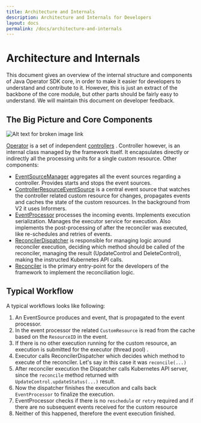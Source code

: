 ```yaml
---
title: Architecture and Internals
description: Architecture and Internals for Developers
layout: docs
permalink: /docs/architecture-and-internals
---
```


# Architecture and Internals

This document gives an overview of the internal structure and components of Java Operator SDK core, in order to make it
easier for developers to understand and contribute to it. However, this is just an extract of the backbone of the core
module, but other parts should be fairly easy to understand. We will maintain this document on developer feedback.

## The Big Picture and Core Components

![Alt text for broken image link](../assets/images/architecture.svg)

[Operator](https://github.com/java-operator-sdk/java-operator-sdk/blob/main/operator-framework-core/src/main/java/io/javaoperatorsdk/operator/Operator.java)
is a set of
independent [controllers](https://github.com/java-operator-sdk/java-operator-sdk/blob/main/operator-framework-core/src/main/java/io/javaoperatorsdk/operator/processing/Controller.java)
. Controller however, is an internal class managed by the framework itself. It encapsulates directly or indirectly all
the processing units for a single custom resource. Other components:

- [EventSourceManager](https://github.com/java-operator-sdk/java-operator-sdk/blob/main/operator-framework-core/src/main/java/io/javaoperatorsdk/operator/processing/event/EventSourceManager.java)
  aggregates all the event sources regarding a controller. Provides starts and stops the event sources.
- [ControllerResourceEventSource](https://github.com/java-operator-sdk/java-operator-sdk/blob/main/operator-framework-core/src/main/java/io/javaoperatorsdk/operator/processing/event/source/controller/ControllerResourceEventSource.java)
  is a central event source that watches the controller related custom resource for changes, propagates events and
  caches the state of the custom resources. In the background from V2 it uses Informers.
- [EventProcessor](https://github.com/java-operator-sdk/java-operator-sdk/blob/main/operator-framework-core/src/main/java/io/javaoperatorsdk/operator/processing/event/EventProcessor.java)
  processes the incoming events. Implements execution serialization. Manages the executor service for execution. Also
  implements the post-processing of after the reconciler was executed, like re-schedules and retries of events.
- [ReconcilerDispatcher](https://github.com/java-operator-sdk/java-operator-sdk/blob/main/operator-framework-core/src/main/java/io/javaoperatorsdk/operator/processing/event/ReconciliationDispatcher.java)
  is responsible for managing logic around reconciler execution, deciding which method should be called of the
  reconciler, managing the result
  (UpdateControl and DeleteControl), making the instructed Kubernetes API calls.
- [Reconciler](https://github.com/java-operator-sdk/java-operator-sdk/blob/main/operator-framework-core/src/main/java/io/javaoperatorsdk/operator/api/reconciler/Reconciler.java)
  is the primary entry-point for the developers of the framework to implement the reconciliation logic.

## Typical Workflow

A typical workflows looks like following:

1. An EventSource produces and event, that is propagated to the event processor.
2. In the event processor the related `CustomResource` is read from the cache based on the `ResourceID` in the event.
3. If there is no other execution running for the custom resource, an execution is submitted for the executor (thread
   pool) .
4. Executor calls ReconcilerDispatcher which decides which method to execute of the reconciler. Let's say in this case it
   was `reconcile(...)`
5. After reconciler execution the Dispatcher calls Kubernetes API server, since the `reconcile` method returned
   with `UpdateControl.updateStatus(...)` result.
6. Now the dispatcher finishes the execution and calls back `EventProcessor` to finalize the execution.
7. EventProcessor checks if there is no `reschedule` or `retry` required and if there are no subsequent events received
   for the custom resource
8. Neither of this happened, therefore the event execution finished.
